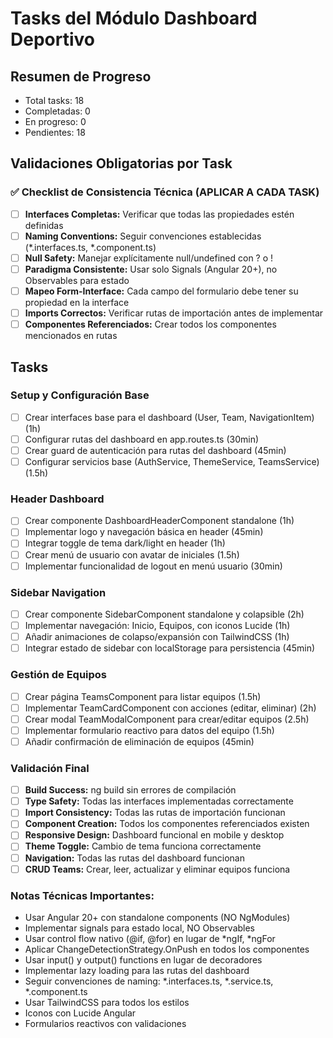 # Tasks del Módulo Dashboard Deportivo

## Resumen de Progreso
- Total tasks: 18
- Completadas: 0
- En progreso: 0
- Pendientes: 18

## Validaciones Obligatorias por Task

### ✅ Checklist de Consistencia Técnica (APLICAR A CADA TASK)
- [ ] **Interfaces Completas:** Verificar que todas las propiedades estén definidas
- [ ] **Naming Conventions:** Seguir convenciones establecidas (*.interfaces.ts, *.component.ts)
- [ ] **Null Safety:** Manejar explícitamente null/undefined con ? o !
- [ ] **Paradigma Consistente:** Usar solo Signals (Angular 20+), no Observables para estado
- [ ] **Mapeo Form-Interface:** Cada campo del formulario debe tener su propiedad en la interface
- [ ] **Imports Correctos:** Verificar rutas de importación antes de implementar
- [ ] **Componentes Referenciados:** Crear todos los componentes mencionados en rutas

## Tasks

### Setup y Configuración Base
- [ ] Crear interfaces base para el dashboard (User, Team, NavigationItem) (1h)
- [ ] Configurar rutas del dashboard en app.routes.ts (30min)
- [ ] Crear guard de autenticación para rutas del dashboard (45min)
- [ ] Configurar servicios base (AuthService, ThemeService, TeamsService) (1.5h)

### Header Dashboard
- [ ] Crear componente DashboardHeaderComponent standalone (1h)
- [ ] Implementar logo y navegación básica en header (45min)
- [ ] Integrar toggle de tema dark/light en header (1h)
- [ ] Crear menú de usuario con avatar de iniciales (1.5h)
- [ ] Implementar funcionalidad de logout en menú usuario (30min)

### Sidebar Navigation
- [ ] Crear componente SidebarComponent standalone y colapsible (2h)
- [ ] Implementar navegación: Inicio, Equipos, con iconos Lucide (1h)
- [ ] Añadir animaciones de colapso/expansión con TailwindCSS (1h)
- [ ] Integrar estado de sidebar con localStorage para persistencia (45min)

### Gestión de Equipos
- [ ] Crear página TeamsComponent para listar equipos (1.5h)
- [ ] Implementar TeamCardComponent con acciones (editar, eliminar) (2h)
- [ ] Crear modal TeamModalComponent para crear/editar equipos (2.5h)
- [ ] Implementar formulario reactivo para datos del equipo (1.5h)
- [ ] Añadir confirmación de eliminación de equipos (45min)

### Validación Final
- [ ] **Build Success:** ng build sin errores de compilación
- [ ] **Type Safety:** Todas las interfaces implementadas correctamente
- [ ] **Import Consistency:** Todas las rutas de importación funcionan
- [ ] **Component Creation:** Todos los componentes referenciados existen
- [ ] **Responsive Design:** Dashboard funcional en mobile y desktop
- [ ] **Theme Toggle:** Cambio de tema funciona correctamente
- [ ] **Navigation:** Todas las rutas del dashboard funcionan
- [ ] **CRUD Teams:** Crear, leer, actualizar y eliminar equipos funciona

### Notas Técnicas Importantes:
- Usar Angular 20+ con standalone components (NO NgModules)
- Implementar signals para estado local, NO Observables
- Usar control flow nativo (@if, @for) en lugar de *ngIf, *ngFor
- Aplicar ChangeDetectionStrategy.OnPush en todos los componentes
- Usar input() y output() functions en lugar de decoradores
- Implementar lazy loading para las rutas del dashboard
- Seguir convenciones de naming: *.interfaces.ts, *.service.ts, *.component.ts
- Usar TailwindCSS para todos los estilos
- Iconos con Lucide Angular
- Formularios reactivos con validaciones